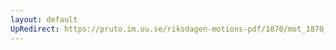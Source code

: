 ```yaml
---
layout: default
UpRedirect: https://pruto.im.uu.se/riksdagen-motions-pdf/1870/mot_1870__ak__180.pdf
---
```

